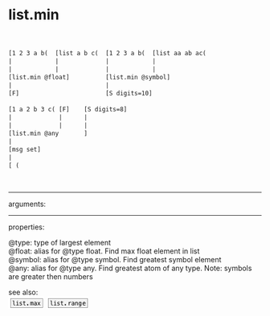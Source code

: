 # list.min

```


[1 2 3 a b(  [list a b c(  [1 2 3 a b(  [list aa ab ac(
|            |             |            |
|            |             |            |
[list.min @float]          [list.min @symbol]
|                          |
[F]                        [S digits=10]

[1 a 2 b 3 c( [F]    [S digits=8]
|             |      |
|             |      |
[list.min @any       ]
|
[msg set]
|
[ (

            
```
---
arguments:


---
properties:

@type: type of
            largest element<br>
@float: alias for @type float. Find max float element in
            list<br>
@symbol: alias for @type symbol. Find greatest symbol
            element<br>
@any: alias for @type any. Find greatest atom of any type.
            Note: symbols are greater then numbers<br>

see also:<br>
![list.max](img/object_list.max.png)
![list.range](img/object_list.range.png)
